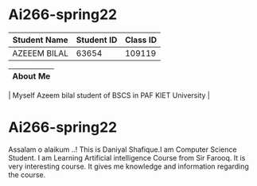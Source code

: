 # Ai266-spring22
| Student Name | Student ID | Class ID |
| -------------| -----------| ---------|
| AZEEEM BILAL | 63654      | 109119   |

| About Me  |
| --------  |

| Myself Azeem bilal student of BSCS in PAF KIET University |

# Ai266-spring22
Assalam o alaikum ..!
This is Daniyal Shafique.I am Computer Science Student.
I am Learning Artificial intelligence Course from Sir Farooq.
It is very interesting course. It gives me knowledge and information regarding the course.
